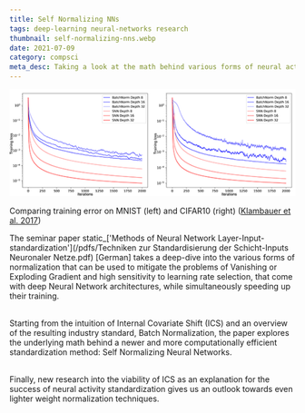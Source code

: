 ```yaml
---
title: Self Normalizing NNs
tags: deep-learning neural-networks research
thumbnail: self-normalizing-nns.webp
date: 2021-07-09
category: compsci
meta_desc: Taking a look at the math behind various forms of neural activity standardization, especially Self Normalizing Neural Networks
---
```


![Two graphs comparing the training loss over the training iterations for SNNs and NNs using Batch Norm of different depths on the MNIST and CIFAR10 datasets, showing faster convergence for the SNNs](../assets/images/self-normalizing-nns/comparison.webp)

<span id="imageSource">Comparing training error on MNIST (left) and CIFAR10 (right) ([Klambauer et al. 2017](https://arxiv.org/pdf/1706.02515.pdf))</span>

The seminar paper static_['Methods of Neural Network Layer-Input-standardization'](/pdfs/Techniken zur Standardisierung der Schicht-Inputs Neuronaler Netze.pdf)
[German] takes a deep-dive into the various forms of normalization
that can be used to mitigate the problems of Vanishing or Exploding Gradient and high sensitivity to learning rate selection, that come with deep Neural Network architectures, while simultaneously speeding up their training.
<br></br>

Starting from the intuition of Internal Covariate Shift (ICS) and an overview of the resulting industry standard, Batch Normalization, the paper explores the underlying math behind a newer and more
computationally efficient standardization method: Self Normalizing Neural Networks.
<br></br>

Finally, new research into the viability of ICS as an explanation for the success of neural activity standardization gives us an outlook towards even lighter weight normalization techniques.
